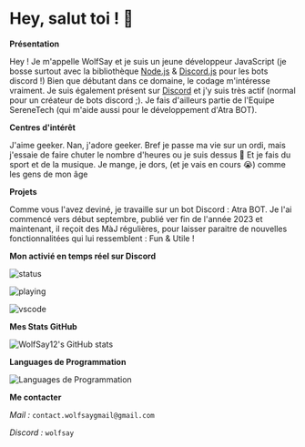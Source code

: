 # Hey, salut toi ! 🫵

__Présentation__

Hey ! Je m'appelle WolfSay et je suis un jeune développeur JavaScript  (je bosse surtout avec la bibliothèque [Node.js](https://nodejs.org/fr) & [Discord.js](https://discord.js.org/) pour les bots discord !) Bien que débutant dans ce domaine, le codage m'intéresse vraiment. Je suis également présent sur [Discord](https://discord.com/) et j'y suis très actif (normal pour un créateur de bots discord ;). Je fais d'ailleurs partie de l'Equipe SereneTech (qui m'aide aussi pour le développement d'Atra BOT).

__Centres d'intérêt__

J'aime geeker. Nan, j'adore geeker. Bref je passe ma vie sur un ordi, mais j'essaie de faire chuter le nombre d'heures ou je suis dessus 👀 Et je fais du sport et de la musique. Je mange, je dors, (et je vais en cours 😭) comme les gens de mon âge


__Projets__

Comme vous l'avez deviné, je travaille sur un bot Discord : Atra BOT. Je l'ai commencé vers début septembre, publié ver fin de l'année 2023 et maintenant, il reçoit des MàJ régulières, pour laisser paraitre de nouvelles fonctionnalitées qui lui ressemblent : Fun & Utile !

__Mon activié en temps réel sur Discord__

![status](https://api.statusbadges.me/badge/status/1015312503732961320?simple=true&style=for-the-badge)

![playing](https://api.statusbadges.me/badge/playing/1015312503732961320?style=for-the-badge)

![vscode](https://api.statusbadges.me/badge/vscode/1015312503732961320?style=for-the-badge)

__Mes Stats GitHub__

![WolfSay12's GitHub stats](https://github-readme-stats.vercel.app/api?username=wolfsay12&show_icons=true&theme=radical)

__Languages de Programmation__

![Languages de Programmation](https://github-readme-stats.vercel.app/api/top-langs/?username=WolfSay12&layout=compact)

__Me contacter__

*Mail :* `contact.wolfsaygmail@gmail.com`

*Discord :* `wolfsay`
